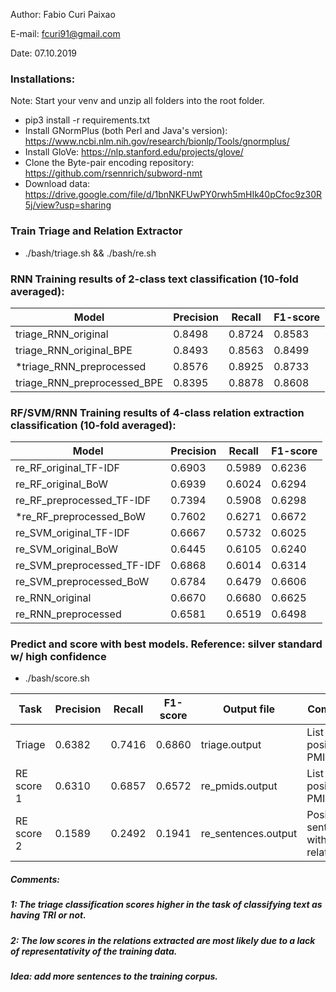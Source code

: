 Author: Fabio Curi Paixao 

E-mail: fcuri91@gmail.com

Date: 07.10.2019

### Installations:

Note: Start your venv and unzip all folders into the root folder.

* pip3 install -r requirements.txt
* Install GNormPlus (both Perl and Java's version): https://www.ncbi.nlm.nih.gov/research/bionlp/Tools/gnormplus/
* Install GloVe: https://nlp.stanford.edu/projects/glove/
* Clone the Byte-pair encoding repository: https://github.com/rsennrich/subword-nmt
* Download data: https://drive.google.com/file/d/1bnNKFUwPY0rwh5mHIk40pCfoc9z30R5j/view?usp=sharing

### Train Triage and Relation Extractor

   * ./bash/triage.sh && ./bash/re.sh

### RNN Training results of 2-class text classification (10-fold averaged):

|Model |Precision|Recall|F1-score|
|-------------|-------------|-------------|-------------|
|triage_RNN_original|0.8498|0.8724|0.8583|
|triage_RNN_original_BPE|0.8493|0.8563|0.8499|
|*triage_RNN_preprocessed|0.8576|0.8925|0.8733|
|triage_RNN_preprocessed_BPE|0.8395|0.8878|0.8608|

### RF/SVM/RNN Training results of 4-class relation extraction classification (10-fold averaged):

|Model |Precision|Recall|F1-score|
|-------------|-------------|-------------|-------------|
|re_RF_original_TF-IDF|0.6903|0.5989|0.6236|
|re_RF_original_BoW|0.6939|0.6024|0.6294|
|re_RF_preprocessed_TF-IDF|0.7394|0.5908|0.6298|
|*re_RF_preprocessed_BoW|0.7602|0.6271|0.6672|
|re_SVM_original_TF-IDF|0.6667|0.5732|0.6025|
|re_SVM_original_BoW|0.6445|0.6105|0.6240|
|re_SVM_preprocessed_TF-IDF|0.6868|0.6014|0.6314|
|re_SVM_preprocessed_BoW|0.6784|0.6479|0.6606|
|re_RNN_original|0.6670|0.6680|0.6625|
|re_RNN_preprocessed|0.6581|0.6519|0.6498|

### Predict and score with best models. Reference: silver standard w/ high confidence 

   * ./bash/score.sh 

|Task |Precision|Recall|F1-score|Output file|Comment|
|-------------|-------------|-------------|-------------|-------------|-------------|
|Triage|0.6382|0.7416|0.6860|triage.output|List of positive PMIDs|
|RE score 1|0.6310|0.6857|0.6572|re_pmids.output|List of positive PMIDs|
|RE score 2|0.1589|0.2492|0.1941|re_sentences.output|Positive sentences with relations|

##### Comments: 

##### 1: The triage classification scores higher in the task of classifying text as having TRI or not.

##### 2: The low scores in the relations extracted are most likely due to a lack of representativity of the training data.

##### Idea: add more sentences to the training corpus.
